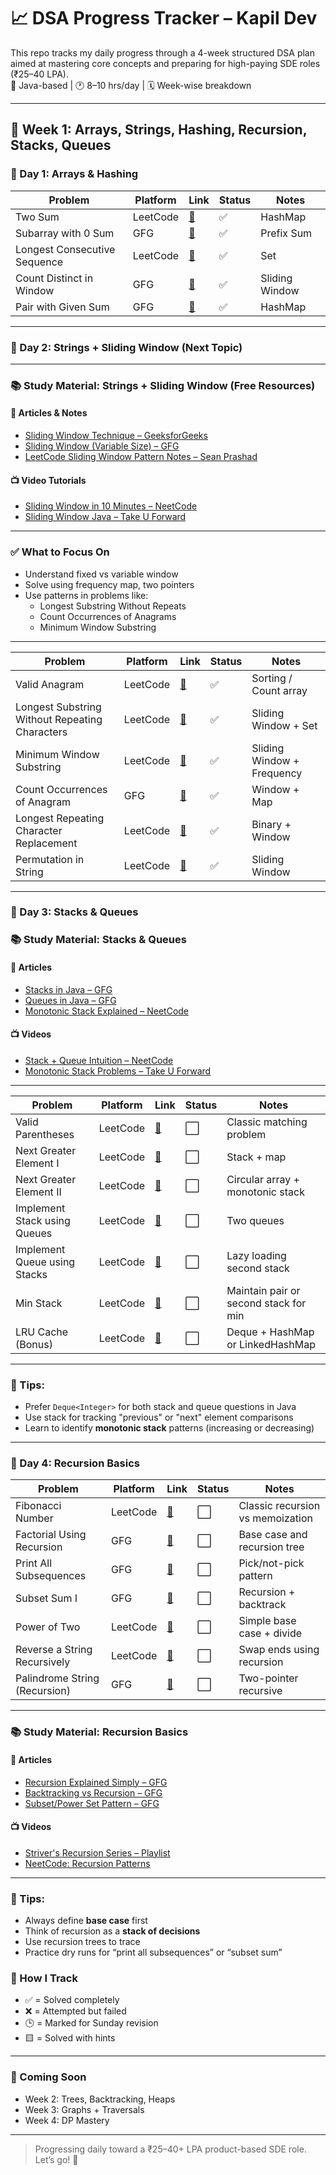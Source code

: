 # 📈 DSA Progress Tracker – Kapil Dev

This repo tracks my daily progress through a 4-week structured DSA plan aimed at mastering core concepts and preparing for high-paying SDE roles (₹25–40 LPA).  
🧠 Java-based | 🕐 8–10 hrs/day | 🗓️ Week-wise breakdown

---

## 📝 Week 1: Arrays, Strings, Hashing, Recursion, Stacks, Queues

### 🔢 Day 1: Arrays & Hashing

| Problem | Platform | Link | Status | Notes |
|---------|----------|------|--------|-------|
| Two Sum | LeetCode | [🔗](https://leetcode.com/problems/two-sum/) | ✅ | HashMap |
| Subarray with 0 Sum | GFG | [🔗](https://www.geeksforgeeks.org/find-if-there-is-a-subarray-with-0-sum/) | ✅ | Prefix Sum |
| Longest Consecutive Sequence | LeetCode | [🔗](https://leetcode.com/problems/longest-consecutive-sequence/) | ✅ | Set |
| Count Distinct in Window | GFG | [🔗](https://practice.geeksforgeeks.org/problems/count-distinct-elements-in-every-window/1) | ✅ | Sliding Window |
| Pair with Given Sum | GFG | [🔗](https://practice.geeksforgeeks.org/problems/key-pair5616/1) | ✅ | HashMap |


---

### 🧵 Day 2: Strings + Sliding Window (Next Topic)

---

### 📚 Study Material: Strings + Sliding Window (Free Resources)

#### 📘 Articles & Notes
- [Sliding Window Technique – GeeksforGeeks](https://www.geeksforgeeks.org/window-sliding-technique/)
- [Sliding Window (Variable Size) – GFG](https://www.geeksforgeeks.org/sliding-window-technique-set-2-variable-size-window/)
- [LeetCode Sliding Window Pattern Notes – Sean Prashad](https://seanprashad.com/leetcode-patterns/#sliding-window)

#### 📺 Video Tutorials
- [Sliding Window in 10 Minutes – NeetCode](https://www.youtube.com/watch?v=8DEfhzYdG6c)
- [Sliding Window Java – Take U Forward](https://www.youtube.com/watch?v=zoJB2UWhz3I)

---

### ✅ What to Focus On
- Understand fixed vs variable window
- Solve using frequency map, two pointers
- Use patterns in problems like:
  - Longest Substring Without Repeats
  - Count Occurrences of Anagrams
  - Minimum Window Substring

---



| Problem | Platform | Link | Status | Notes |
|---------|----------|------|--------|-------|
| Valid Anagram | LeetCode | [🔗](https://leetcode.com/problems/valid-anagram/) | ✅ | Sorting / Count array |
| Longest Substring Without Repeating Characters | LeetCode | [🔗](https://leetcode.com/problems/longest-substring-without-repeating-characters/) | ✅ | Sliding Window + Set |
| Minimum Window Substring | LeetCode | [🔗](https://leetcode.com/problems/minimum-window-substring/) | ✅ | Sliding Window + Frequency |
| Count Occurrences of Anagram | GFG | [🔗](https://practice.geeksforgeeks.org/problems/count-occurences-of-anagrams/0) | ✅ | Window + Map |
| Longest Repeating Character Replacement | LeetCode | [🔗](https://leetcode.com/problems/longest-repeating-character-replacement/) | ✅ | Binary + Window |
| Permutation in String | LeetCode | [🔗](https://leetcode.com/problems/permutation-in-string/) | ✅ | Sliding Window |

---

### 🧱 Day 3: Stacks & Queues


### 📚 Study Material: Stacks & Queues

#### 📘 Articles
- [Stacks in Java – GFG](https://www.geeksforgeeks.org/stack-data-structure/)
- [Queues in Java – GFG](https://www.geeksforgeeks.org/queue-data-structure/)
- [Monotonic Stack Explained – NeetCode](https://neetcode.io/roadmap)

#### 📺 Videos
- [Stack + Queue Intuition – NeetCode](https://www.youtube.com/watch?v=wgFPrzTjm7s)
- [Monotonic Stack Problems – Take U Forward](https://www.youtube.com/watch?v=Du881K7Jtk8)

---

| Problem | Platform | Link | Status | Notes |
|---------|----------|------|--------|-------|
| Valid Parentheses | LeetCode | [🔗](https://leetcode.com/problems/valid-parentheses/) | ⬜ | Classic matching problem |
| Next Greater Element I | LeetCode | [🔗](https://leetcode.com/problems/next-greater-element-i/) | ⬜ | Stack + map |
| Next Greater Element II | LeetCode | [🔗](https://leetcode.com/problems/next-greater-element-ii/) | ⬜ | Circular array + monotonic stack |
| Implement Stack using Queues | LeetCode | [🔗](https://leetcode.com/problems/implement-stack-using-queues/) | ⬜ | Two queues |
| Implement Queue using Stacks | LeetCode | [🔗](https://leetcode.com/problems/implement-queue-using-stacks/) | ⬜ | Lazy loading second stack |
| Min Stack | LeetCode | [🔗](https://leetcode.com/problems/min-stack/) | ⬜ | Maintain pair or second stack for min |
| LRU Cache (Bonus) | LeetCode | [🔗](https://leetcode.com/problems/lru-cache/) | ⬜ | Deque + HashMap or LinkedHashMap |

---

### 🧠 Tips:
- Prefer `Deque<Integer>` for both stack and queue questions in Java
- Use stack for tracking "previous" or "next" element comparisons
- Learn to identify **monotonic stack** patterns (increasing or decreasing)

---

### 🔁 Day 4: Recursion Basics

| Problem | Platform | Link | Status | Notes |
|---------|----------|------|--------|-------|
| Fibonacci Number | LeetCode | [🔗](https://leetcode.com/problems/fibonacci-number/) | ⬜ | Classic recursion vs memoization |
| Factorial Using Recursion | GFG | [🔗](https://www.geeksforgeeks.org/program-for-factorial-of-a-number/) | ⬜ | Base case and recursion tree |
| Print All Subsequences | GFG | [🔗](https://www.geeksforgeeks.org/print-subsequences-string/) | ⬜ | Pick/not-pick pattern |
| Subset Sum I | GFG | [🔗](https://practice.geeksforgeeks.org/problems/subset-sums2234/1) | ⬜ | Recursion + backtrack |
| Power of Two | LeetCode | [🔗](https://leetcode.com/problems/power-of-two/) | ⬜ | Simple base case + divide |
| Reverse a String Recursively | LeetCode | [🔗](https://leetcode.com/problems/reverse-string/) | ⬜ | Swap ends using recursion |
| Palindrome String (Recursion) | GFG | [🔗](https://www.geeksforgeeks.org/check-string-palindrome-not-using-recursion/) | ⬜ | Two-pointer recursive |

---

### 📚 Study Material: Recursion Basics

#### 📘 Articles
- [Recursion Explained Simply – GFG](https://www.geeksforgeeks.org/recursion/)
- [Backtracking vs Recursion – GFG](https://www.geeksforgeeks.org/recursion-vs-backtracking/)
- [Subset/Power Set Pattern – GFG](https://www.geeksforgeeks.org/finding-all-subsets-of-a-given-set-in-java/)

#### 📺 Videos
- [Striver's Recursion Series – Playlist](https://www.youtube.com/playlist?list=PLgUwDviBIf0qYbL4TBaEWgb-ljVdhkM7R)
- [NeetCode: Recursion Patterns](https://www.youtube.com/watch?v=NgZx8JzA3aQ)

---

### 🧠 Tips:
- Always define **base case** first
- Think of recursion as a **stack of decisions**
- Use recursion trees to trace
- Practice dry runs for “print all subsequences” or “subset sum”


### 🧠 How I Track

- ✅ = Solved completely
- ❌ = Attempted but failed
- 🕒 = Marked for Sunday revision
- 🟨 = Solved with hints

---

### 📅 Coming Soon

- Week 2: Trees, Backtracking, Heaps
- Week 3: Graphs + Traversals
- Week 4: DP Mastery

---

> Progressing daily toward a ₹25–40+ LPA product-based SDE role. Let’s go! 🚀
